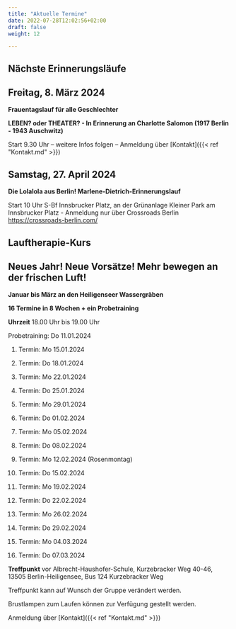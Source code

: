 ```yaml
---
title: "Aktuelle Termine"
date: 2022-07-28T12:02:56+02:00
draft: false
weight: 12

---
```

## Nächste Erinnerungsläufe 


## Freitag, 8. März 2024

__Frauentagslauf für alle Geschlechter__

__LEBEN? oder THEATER? - In Erinnerung an Charlotte Salomon (1917 Berlin - 1943 Auschwitz)__

Start 9.30 Uhr – weitere Infos folgen – Anmeldung über [Kontakt]({{< ref "Kontakt.md" >}})


## Samstag, 27. April 2024

__Die Lolalola aus Berlin! Marlene-Dietrich-Erinnerungslauf__

Start 10 Uhr S-Bf Innsbrucker Platz, an der Grünanlage Kleiner Park am Innsbrucker Platz - Anmeldung nur über Crossroads Berlin https://crossroads-berlin.com/



## Lauftherapie-Kurs 

## Neues Jahr! Neue Vorsätze! Mehr bewegen an der frischen Luft!

__Januar bis März an den Heiligenseer Wassergräben__

__16 Termine in 8 Wochen + ein Probetraining__

__Uhrzeit__ 18.00 Uhr bis 19.00 Uhr
 
Probetraining: Do 11.01.2024

1. Termin: Mo 15.01.2024 

2. Termin: Do 18.01.2024

3. Termin: Mo 22.01.2024 

4. Termin: Do 25.01.2024

5. Termin: Mo 29.01.2024

6. Termin: Do 01.02.2024

7. Termin: Mo 05.02.2024

8. Termin: Do 08.02.2024 

9. Termin: Mo 12.02.2024 (Rosenmontag)

10. Termin: Do 15.02.2024

11. Termin: Mo 19.02.2024 

12. Termin: Do 22.02.2024

13. Termin: Mo 26.02.2024 

14. Termin: Do 29.02.2024

15. Termin: Mo 04.03.2024

16. Termin: Do 07.03.2024


__Treffpunkt__ vor Albrecht-Haushofer-Schule, Kurzebracker Weg 40-46, 13505 Berlin-Heiligensee, Bus 124 Kurzebracker Weg

Treffpunkt kann auf Wunsch der Gruppe verändert werden.

Brustlampen zum Laufen können zur Verfügung gestellt werden. 

 


Anmeldung über [Kontakt]({{< ref "Kontakt.md" >}})





